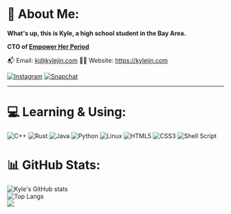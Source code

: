 # 💫 About Me:
**What's up, this is Kyle, a high school student in the Bay Area.**

**CTO of [Empower Her Period](https://empowerherperiod.com)**

📬 Email: <kj@kylejin.com> 🧑‍💻 Website: <https://kylejin.com>

[![Instagram](https://img.shields.io/badge/Instagram-%23E4405F.svg?style=for-the-badge&logo=Instagram&logoColor=white)](https://instagram.com/kylejinkc)
[![Snapchat](https://img.shields.io/badge/Snapchat-%23FFFC00.svg?style=for-the-badge&logo=Snapchat&logoColor=white)](https://snapchat.com/t/TGviBx1C)

---
# 💻 Learning & Using:
![C++](https://img.shields.io/badge/c++-%2300599C.svg?style=for-the-badge&logo=c%2B%2B&logoColor=white)
![Rust](https://img.shields.io/badge/rust-%23000000.svg?style=for-the-badge&logo=rust&logoColor=white)
![Java](https://img.shields.io/badge/java-%23ED8B00.svg?style=for-the-badge&logo=openjdk&logoColor=white)
![Python](https://img.shields.io/badge/python-3670A0?style=for-the-badge&logo=python&logoColor=ffdd54)
![Linux](https://img.shields.io/badge/Linux-FCC624?style=for-the-badge&logo=linux&logoColor=black)
![HTML5](https://img.shields.io/badge/html5-%23E34F26.svg?style=for-the-badge&logo=html5&logoColor=white)
![CSS3](https://img.shields.io/badge/css3-%231572B6.svg?style=for-the-badge&logo=css3&logoColor=white)
![Shell Script](https://img.shields.io/badge/shell_script-%23121011.svg?style=for-the-badge&logo=gnu-bash&logoColor=white)
# 📊 GitHub Stats:
![Kyle's GitHub stats](https://github-readme-stats.vercel.app/api?username=kylejkc&show_icons=true&theme=transparent&include_all_commits=true)<br/>
![Top Langs](https://github-readme-stats.vercel.app/api/top-langs/?username=kylejkc&theme=transparent)<br/>
[![](https://visitcount.itsvg.in/api?id=kylejkc&icon=0&color=0)](https://visitcount.itsvg.in)
